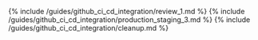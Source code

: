 {% include /guides/github_ci_cd_integration/review_1.md %}
{% include /guides/github_ci_cd_integration/production_staging_3.md %}
{% include /guides/github_ci_cd_integration/cleanup.md %}